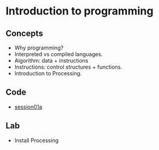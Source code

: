 # Introduction to programming

## Concepts

* Why programming?
* Interpreted vs compiled languages.
* Algorithm: data + instructions
* Instructions: control structures + functions.
* Introduction to Processing.


## Code

* [session01a](./session01a)

## Lab

* Install Processing

